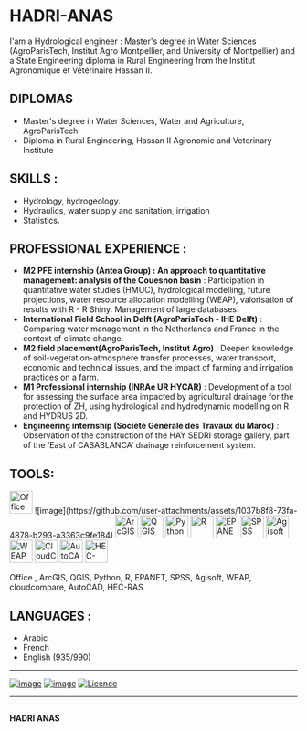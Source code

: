 # HADRI-ANAS
I'am a Hydrological engineer : Master's degree in Water Sciences (AgroParisTech, Institut Agro Montpellier, and University of Montpellier) and a State Engineering diploma in Rural Engineering from the Institut Agronomique et Vétérinaire Hassan II.
## DIPLOMAS
 - Master's degree in Water Sciences, Water and Agriculture, AgroParisTech
 - Diploma in Rural Engineering, Hassan II Agronomic and Veterinary Institute
## SKILLS : 
 - Hydrology, hydrogeology.
 - Hydraulics, water supply and sanitation, irrigation
 - Statistics.
## PROFESSIONAL EXPERIENCE : 
- **M2 PFE internship (Antea Group) : An approach to quantitative management: analysis of the Couesnon basin** : Participation in quantitative water studies (HMUC), hydrological modelling, future projections, water resource allocation modelling (WEAP), valorisation of results with R - R Shiny. Management of large databases.
- **International Field School in Delft (AgroParisTech - IHE Delft)** : Comparing water management in the Netherlands and France in the context of climate change.
- **M2 field placement(AgroParisTech, Institut Agro)** : Deepen knowledge of soil-vegetation-atmosphere transfer processes, water transport, economic and technical issues, and the impact of farming and irrigation practices on a farm.
- **M1 Professional internship (INRAe UR HYCAR)** : Development of a tool for assessing the surface area impacted by agricultural drainage for the protection of ZH, using hydrological and hydrodynamic modelling on R and HYDRUS 2D.
- **Engineering internship (Société Générale des Travaux du Maroc)** : Observation of the construction of the HAY SEDRI storage gallery, part of the ‘East of CASABLANCA’ drainage reinforcement system.
## TOOLS:
<img src="path-to-office-icon.png" alt="Office" width="40"/> 
![image](https://github.com/user-attachments/assets/1037b8f8-73fa-4878-b293-a3363c9fe184)

<img src="![image](https://github.com/user-attachments/assets/834a81e9-aa75-41d2-9fed-21f497f3ecba)" alt="ArcGIS" width="40"/>
<img src="path-to-qgis-icon.png" alt="QGIS" width="40"/>
<img src="path-to-python-icon.png" alt="Python" width="40"/>
<img src="path-to-r-icon.png" alt="R" width="40"/>
<img src="path-to-epanet-icon.png" alt="EPANET" width="40"/>
<img src="path-to-spss-icon.png" alt="SPSS" width="40"/>
<img src="path-to-agisoft-icon.png" alt="Agisoft" width="40"/>
<img src="path-to-weap-icon.png" alt="WEAP" width="40"/>
<img src="path-to-cloudcompare-icon.png" alt="CloudCompare" width="40"/>
<img src="path-to-autocad-icon.png" alt="AutoCAD" width="40"/>
<img src="path-to-hec-ras-icon.png" alt="HEC-RAS" width="40"/>


 Office  , ArcGIS, QGIS, Python, R, EPANET, SPSS, Agisoft, WEAP, cloudcompare, AutoCAD, HEC-RAS
 ## LANGUAGES : 
- Arabic 
- French 
- English (935/990)

____

[![image](https://img.shields.io/badge/LinkedIn-0077B5?style=for-the-badge&logo=linkedin&logoColor=white)](https://www.linkedin.com/in/anas-hadri/)
[![image](https://img.shields.io/badge/GitHub-100000?style=for-the-badge&logo=github&logoColor=white
)](https://github.com/anashadri/)
[![Licence](https://img.shields.io/github/license/Ileriayo/markdown-badges?style=for-the-badge)](./LICENSE)

___
___
****HADRI ANAS****
